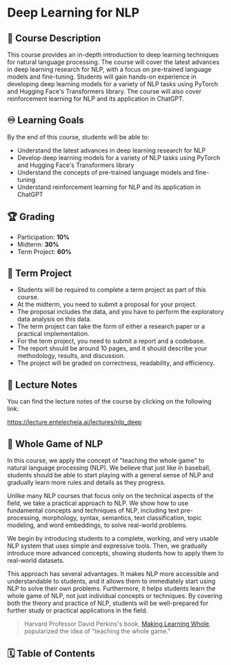 # Deep Learning for NLP

## 📜 Course Description

This course provides an in-depth introduction to deep learning techniques for natural language processing. The course will cover the latest advances in deep learning research for NLP, with a focus on pre-trained language models and fine-tuning. Students will gain hands-on experience in developing deep learning models for a variety of NLP tasks using PyTorch and Hugging Face's Transformers library. The course will also cover reinforcement learning for NLP and its application in ChatGPT.

## ♾️ Learning Goals

By the end of this course, students will be able to:

- Understand the latest advances in deep learning research for NLP
- Develop deep learning models for a variety of NLP tasks using PyTorch and Hugging Face's Transformers library
- Understand the concepts of pre-trained language models and fine-tuning
- Understand reinforcement learning for NLP and its application in ChatGPT

## 🏆 Grading

- Participation: **10%**
- Midterm: **30%**
- Term Project: **60%**

## 🧠 Term Project

- Students will be required to complete a term project as part of this course.
- At the midterm, you need to submit a proposal for your project.
- The proposal includes the data, and you have to perform the exploratory data analysis on this data.
- The term project can take the form of either a research paper or a practical implementation.
- For the term project, you need to submit a report and a codebase.
- The report should be around 10 pages, and it should describe your methodology, results, and discussion.
- The project will be graded on correctness, readability, and efficiency.

## 📒 Lecture Notes

You can find the lecture notes of the course by clicking on the following link:

https://lecture.entelecheia.ai/lectures/nlp_deep

## 🎲 Whole Game of NLP

In this course, we apply the concept of "teaching the whole game" to natural language processing (NLP). We believe that just like in baseball, students should be able to start playing with a general sense of NLP and gradually learn more rules and details as they progress.

Unlike many NLP courses that focus only on the technical aspects of the field, we take a practical approach to NLP. We show how to use fundamental concepts and techniques of NLP, including text pre-processing, morphology, syntax, semantics, text classification, topic modeling, and word embeddings, to solve real-world problems.

We begin by introducing students to a complete, working, and very usable NLP system that uses simple and expressive tools. Then, we gradually introduce more advanced concepts, showing students how to apply them to real-world datasets.

This approach has several advantages. It makes NLP more accessible and understandable to students, and it allows them to immediately start using NLP to solve their own problems. Furthermore, it helps students learn the whole game of NLP, not just individual concepts or techniques. By covering both the theory and practice of NLP, students will be well-prepared for further study or practical applications in the field.

> Harvard Professor David Perkins's book, [Making Learning Whole](https://www.amazon.com/Making-Learning-Whole-Principles-Transform/dp/0470633719), popularized the idea of "teaching the whole game."

## 🗓️ Table of Contents

```{tableofcontents}

```
